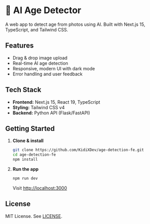 # 🤖 AI Age Detector

A web app to detect age from photos using AI. Built with Next.js 15, TypeScript, and Tailwind CSS.

## Features

- Drag & drop image upload
- Real-time AI age detection
- Responsive, modern UI with dark mode
- Error handling and user feedback

## Tech Stack

- **Frontend:** Next.js 15, React 19, TypeScript
- **Styling:** Tailwind CSS v4
- **Backend:** Python API (Flask/FastAPI)

## Getting Started

1. **Clone & install**

   ```bash
   git clone https://github.com/KidiXDev/age-detection-fe.git
   cd age-detection-fe
   npm install
   ```

2. **Run the app**
   ```bash
   npm run dev
   ```
   Visit [http://localhost:3000](http://localhost:3000)

## License

MIT License. See [LICENSE](LICENSE).
